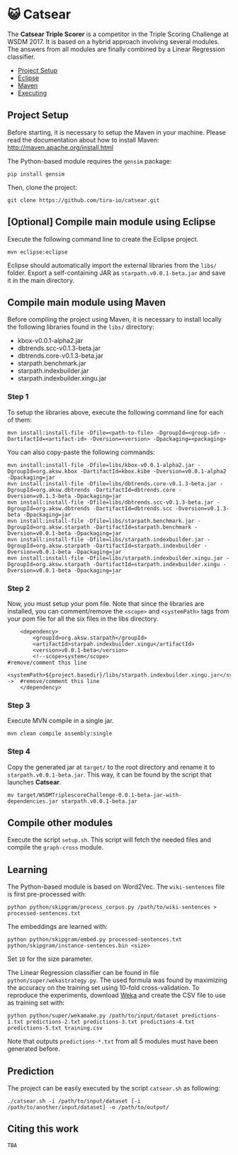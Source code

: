 # 😺 Catsear

The **Catsear Triple Scorer** is a competitor in the Triple Scoring Challenge at WSDM 2017. It is based on a hybrid approach involving several modules. The answers from all modules are finally combined by a Linear Regression classifier.

- [Project Setup](https://github.com/tira-io/catsear#project-setup)
 - [Eclipse](https://github.com/tira-io/catsear#eclipse)
 - [Maven](https://github.com/tira-io/catsear#eclipse)
- [Executing](https://github.com/tira-io/catsear#executing)

## Project Setup

Before starting, it is necessary to setup the Maven in your machine.
Please read the documentation about how to install Maven: http://maven.apache.org/install.html

The Python-based module requires the `gensim` package:

```
pip install gensim
```

Then, clone the project:

```
git clone https://github.com/tira-io/catsear.git
```

## [Optional] Compile main module using Eclipse

Execute the following command line to create the Eclipse project.

```
mvn eclipse:eclipse
```

Eclipse should automatically import the external libraries from the `libs/` folder. Export a self-containing JAR as `starpath.v0.0.1-beta.jar` and save it in the main directory.

## Compile main module using Maven

Before compiling the project using Maven, it is necessary to install locally the following libraries found in the `libs/` directory:

* kbox-v0.0.1-alpha2.jar
* dbtrends.scc-v0.1.3-beta.jar
* dbtrends.core-v0.1.3-beta.jar
* starpath.benchmark.jar
* starpath.indexbuilder.jar
* starpath.indexbuilder.xingu.jar

### Step 1

To setup the libraries above, execute the following command line for each of them:

```
mvn install:install-file -Dfile=<path-to-file> -DgroupId=<group-id> -DartifactId=<artifact-id> -Dversion=<version> -Dpackaging=<packaging>
```

You can also copy-paste the following commands:

```
mvn install:install-file -Dfile=libs/kbox-v0.0.1-alpha2.jar -DgroupId=org.aksw.kbox -DartifactId=kbox.kibe -Dversion=v0.0.1-alpha2 -Dpackaging=jar
mvn install:install-file -Dfile=libs/dbtrends.core-v0.1.3-beta.jar -DgroupId=org.aksw.dbtrends -DartifactId=dbtrends.core -Dversion=v0.1.3-beta -Dpackaging=jar
mvn install:install-file -Dfile=libs/dbtrends.scc-v0.1.3-beta.jar -DgroupId=org.aksw.dbtrends -DartifactId=dbtrends.scc -Dversion=v0.1.3-beta -Dpackaging=jar
mvn install:install-file -Dfile=libs/starpath.benchmark.jar -DgroupId=org.aksw.starpath -DartifactId=starpath.benchmark -Dversion=v0.0.1-beta -Dpackaging=jar
mvn install:install-file -Dfile=libs/starpath.indexbuilder.jar -DgroupId=org.aksw.starpath -DartifactId=starpath.indexbuilder -Dversion=v0.0.1-beta -Dpackaging=jar
mvn install:install-file -Dfile=libs/starpath.indexbuilder.xingu.jar -DgroupId=org.aksw.starpath -DartifactId=starpath.indexbuilder.xingu -Dversion=v0.0.1-beta -Dpackaging=jar
```

### Step 2

Now, you must setup your pom file. Note that since the libraries are installed, you can comment/remove the `<scope>` and `<systemPath>` tags from your pom file for all the six files in the libs directory.

```
	<dependency>
        <groupId>org.aksw.starpath</groupId>
        <artifactId>starpah.indexbuilder.xingu</artifactId>
        <version>v0.0.1-beta</version>
        <!--scope>system</scope>                                                            #remove/comment this line
        <systemPath>${project.basedir}/libs/starpath.indexbuilder.xingu.jar</systemPath-->  #remove/comment this line
	</dependency>
```

### Step 3

Execute MVN compile in a single jar.

```
mvn clean compile assembly:single
```

### Step 4

Copy the generated jar at `target/` to the root directory and rename it to `starpath.v0.0.1-beta.jar`. This way, it can be found by the script that launches **Catsear**.

```
mv target/WSDMTriplescoreChallenge-0.0.1-beta-jar-with-dependencies.jar starpath.v0.0.1-beta.jar
```

## Compile other modules

Execute the script `setup.sh`. This script will fetch the needed files and compile the `graph-cross` module.

## Learning

The Python-based module is based on Word2Vec. The `wiki-sentences` file is first pre-processed with:

```
python python/skipgram/process_corpus.py /path/to/wiki-sentences > processed-sentences.txt
```

The embeddings are learned with:

```
python python/skipgram/embed.py processed-sentences.txt python/skipgram/instance-sentences.bin <size>
```

Set `10` for the size parameter.

The Linear Regression classifier can be found in file `python/super/wekastrategy.py`. The used formula was found by maximizing the accuracy on the training set using 10-fold cross-validation. To reproduce the experiments, download [Weka](http://www.cs.waikato.ac.nz/ml/weka/) and create the CSV file to use as training set with:

```
python python/super/wekamake.py /path/to/input/dataset predictions-1.txt predictions-2.txt predictions-3.txt predictions-4.txt predictions-5.txt training.csv
```

Note that outputs `predictions-*.txt` from all 5 modules must have been generated before.

## Prediction

The project can be easily executed by the script `catsear.sh` as following:

```
./catsear.sh -i /path/to/input/dataset [-i /path/to/another/input/dataset] -o /path/to/output/
```



## Citing this work

```
TBA
```

